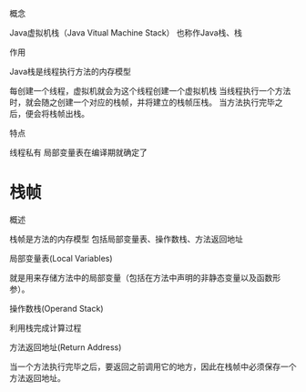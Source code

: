 
概念

Java虚拟机栈（Java Vitual Machine Stack）
也称作Java栈、栈
  
作用

Java栈是线程执行方法的内存模型

每创建一个线程，虚拟机就会为这个线程创建一个虚拟机栈
当线程执行一个方法时，就会随之创建一个对应的栈帧，并将建立的栈帧压栈。
当方法执行完毕之后，便会将栈帧出栈。
  
  
特点

线程私有
局部变量表在编译期就确定了
 
# 栈帧
概述

栈帧是方法的内存模型
包括局部变量表、操作数栈、方法返回地址
 
局部变量表(Local Variables)

就是用来存储方法中的局部变量（包括在方法中声明的非静态变量以及函数形参）。
 
操作数栈(Operand Stack)

利用栈完成计算过程
 
方法返回地址(Return Address)

当一个方法执行完毕之后，要返回之前调用它的地方，因此在栈帧中必须保存一个方法返回地址。
